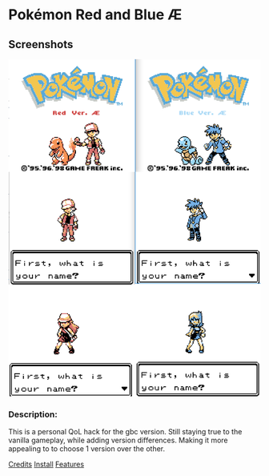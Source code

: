 # Pokémon Red and Blue Æ

## Screenshots
![Intro](/docs/title.png)

### Description:
This is a personal QoL hack for the gbc version.
Still staying true to the vanilla gameplay, while adding version differences.
Making it more appealing to to choose 1 version over the other.


[Credits](/docs/Credits.md)
[Install](/docs/Install.md)
[Features](/docs/Features.md)